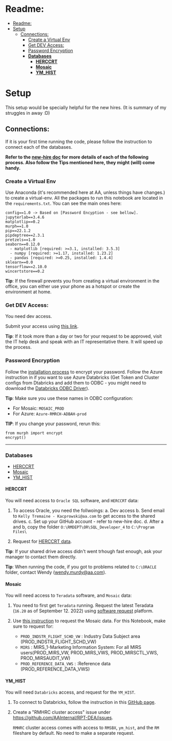 # Readme:

- [Readme:](#readme)
- [Setup](#setup)
  - [Connections:](#connections)
    - [Create a Virtual Env](#create-a-virtual-env)
    - [Get DEV Access:](#get-dev-access)
    - [Password Encryption](#password-encryption)
    - [**Databases**](#databases)
      - [**HERCCRT**](#herccrt)
      - [**Mosaic**](#mosaic)
      - [**YM_HIST**](#ym_hist)



# Setup

This setup would be specially helpful for the new hires.
(It is summary of my struggles in away :D)

## Connections:

If it is your first time running the code, please follow the instruction to connect each of the databases.

**Refer to the [new-hire doc](https://mysite.aa.com/:w:/g/personal/762066_corpaa_aa_com/Ef6LeiQngIpIt2BoXCyl-9wBWC8KCkGC73Ji_a39KFToCw?e=gxbULQ) for more details of each of the following process. Also follow the Tips mentioned here, they might (will) come handy.**

### Create a Virtual Env 

Use Anaconda (it's recommended here at AA, unless things have changes.) to create a virtual-env. All the packages to run this notebook are located in the `requirements.txt`. You can see the main ones here:


    config==1.0 -> Based on [Password Encyption - see bellow].
    jupyterlab==3.4.6
    matplotlip==0.2
    murph==1.0
    pip==22.1.2
    pipdeptree==2.3.1
    pretzels==1.0
    seaborn==0.12.0
      - matplotlib [required: >=3.1, installed: 3.5.3]
      - numpy [required: >=1.17, installed: 1.23.2]
      - pandas [required: >=0.25, installed: 1.4.4]
    sklearn==0.0
    tensorflow==2.10.0
    wincertstore==0.2

**Tip**: If the firewall prevents you from creating a virtual environment in the office, you can either use your phone as a hotspot or create the environment at home.

### Get DEV Access:
You need dev access.

Submit your access using [this link](http://zerotouch2.corpaa.aa.com/SoftwareServices/SitePages/Devaccess.aspx). 

**Tip**: If it took more than a day or two for your request to be approved, visit the IT help desk and speak with an IT representative there. It will speed up the process.


### Password Encryption

Follow the [installation process](https://github.com/AAInternal/python_pkgs-local#installation) to encrypt your password. Follow the Azure instruction in if you want to use Azure Databricks (Get Token and Cluster configs from Dtabricks and add them to ODBC - you might need to download the [Databricks ODBC Driver](https://www.databricks.com/spark/odbc-drivers-download)).

**Tip**: Make sure you use these names in ODBC configuration:
- For Mosaic: `MOSAIC_PROD`
- For Azure: `Azure-RMRCH-ADBAH-prod`

**TIP**: If you change your password, rerun this:
```
from murph import encrypt
encrypt()
```

---------

### **Databases**

- [HERCCRT](#herccrt)
- [Mosaic](#mosaic)
- [YM_HIST](#ymhist)

#### **HERCCRT**

You will need access to `Oracle SQL` software, and `HERCCRT` data:

1. To access Oracle, you need the follwoings:
    a. Dev access
    b. Send email to `Kelly Tremaine - Kacprowski@aa.com` to get access to the shared drives. 
    c. Set up your GitHub account - refer to new-hire doc.
    d. After a and b, copy the folder `O:\RMDEPT\OR\SQL_Developer_4` to `C:\Program Files\` 

2. Request for [HERCCRT data](https://github.com/AAInternal/HERC-Data_Dictionary).

**Tip**: If your shared drive access didn't went trhough fast enough, ask your manager to contact them directly.

**Tip**: When running the code, if you got to problems related to `C:\ORACLE` folder, contact Wendy (wendy.murdy@aa.com).


#### **Mosaic**

You will need access to `Teradata` software, and `Mosaic` data:

1. You need to first get `Teradata` running. Request the latest Teradata (`16.20` as of September 12. 2022) using [software request](http://zerotouch2.corpaa.aa.com/SoftwareServices/softwarerequest.aspx) platform.

2. Use [this instruction](https://wiki.aa.com/bin/view/Orion/Mosaic/How%20to%20Request%20MOSAIC%20Production%20Access/) to request the Mosaic data. For this Notebook, make sure to request for: 
    - `PROD_INDSTR_FLIGHT_SCHD_VW` : Industry Data Subject area (PROD_INDSTR_FLIGHT_SCHD_VW)  
    - `MIRS` : MIRS_1-Marketing Information System: For all MIRS users(PROD_MIRS_VW, PROD_MIRS_VWS, PROD_MIRSCTL_VWS, PROD_MIRSAUDIT_VW)
    - `PROD_REFERENCE_DATA_VWS` : :Reference data (PROD_REFERENCE_DATA_VWS)


#### **YM_HIST**

You will need `Databricks` access, and request for the `YM_HIST`.

1. To connect to Databricks, follow the instruction in this [GitHub page](https://github.com/AAInternal/TUTORIAL-Databricks#requesting-access).
2. Create a "RMHRC cluster access" issue under https://github.com/AAInternal/RPT-DEA/issues.
   
    `RMHRC` cluster access comes with access to `RMSBX`, `ym_hist`, and the `RM` fileshare by default. No need to make a separate request.